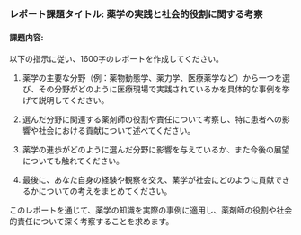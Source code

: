 ### レポート課題タイトル: 薬学の実践と社会的役割に関する考察

#### 課題内容:
以下の指示に従い、1600字のレポートを作成してください。

1. 薬学の主要な分野（例：薬物動態学、薬力学、医療薬学など）から一つを選び、その分野がどのように医療現場で実践されているかを具体的な事例を挙げて説明してください。

2. 選んだ分野に関連する薬剤師の役割や責任について考察し、特に患者への影響や社会における貢献について述べてください。

3. 薬学の進歩がどのように選んだ分野に影響を与えているか、また今後の展望についても触れてください。

4. 最後に、あなた自身の経験や観察を交え、薬学が社会にどのように貢献できるかについての考えをまとめてください。

このレポートを通じて、薬学の知識を実際の事例に適用し、薬剤師の役割や社会的責任について深く考察することを求めます。